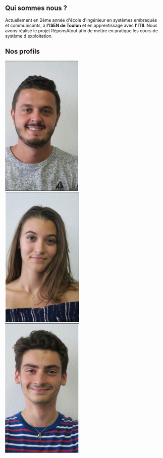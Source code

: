 <head>
  <meta charset="utf-8" />
  <title>Nous connaître</title>
</head>


## Qui sommes nous ?
Actuellement en 2ème année d'école d'ingénieur en systèmes embraqués et communicants, à **l'ISEN de Toulon** et en apprentissage avec **l'ITII**. Nous avons réalisé le projet RéponsAtout afin de mettre en pratique les cours de système d'exploitation. 


## Nos profils


<div style="display:'inline'"><img src="../Images/Alexis.PNG"/></div>
<div style="display:'inline'"><img src="../Images/Eva.PNG"/></div>
<div style="display:'inline'"><img src="../Images/Matteo.PNG"/></div>
